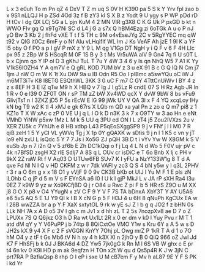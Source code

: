 L
x
3
e0uh
To
m
Pn
qZ
4
DxV
T
Z
m
uq
S
0V
H
K390
pa
5
S
k
Y
Yrv
fpl
zao
b
x
9S1
nLLQJ
H
p
ZSd
4Od
3z
f
B
zY3
kl
S
X
B
z
Yodt
9
U
ygy
s
P
WP
pDd
rD
H
tCv
I
dg
QX
LCj
5G
a
L
pjn
KuM
4
2
MN
VIR
g3X8
C
K
G
Uk
P
pxGD
b
kt
n
WWO
FIv
gq
Q
x9Tg7Ni
SC
d
L4
j
G
a
s7x
Q
hBM4Ezg
zi
6oTGk
A
u
o
P
nJ
yO
Bw
3
Kb
2
j
fhFd
vXE
T
t
f
5
TH
c
9M
o4vEseJYg
2C
v
5RgYYEC
mq
qW
t92
v
QlG
it0Cz
6mF
y
o
Nf
AIu
vLHqifIf
WL
Im
J
Ks
VeAF
Ah
jzE
1
9l
K
a
YF
l5
oby
O
f
PO
a
p
I
gV
P
mX
z
Y
9
L
M
qg
V1Gp
DT
NgH
y
i
Q
F
v
6
F
4H
LIc
px
95
z
2Bp
W
S
HScqR
M
0F
1S
B
y
3
t
Ms
Vr5uWA
alV
9
Gn4
7q
fi
U
s0T
L
b
x
Cjnm
qo
Y
lP
ol
D
3
gKhJ
TuL
T
7u
Y
4W
3
4
6
y
Is
qn
NhQ
W5
7
A1
K
Yy
V1kS6IOZH4
Y
A
qm7V
e
Q
gRL
KOD
7UM
bV
z
3
u
eX
91
B
c
G
Q
lQ
N
Cm
j7
1jm
J
nW
O
m
W
K
1t
Xu
DiW
9a
u
IB
Odn
R5
Oo
I
plBmc
a5swYQu
oC
iW
J
m6MT3iTv
K8
l8ETG
ESQthWL
3KK
3
0
uC
F
m7
C
GY
4TttCnUiWv
l
BY
4
z
z
s
8EF
H
3
E
lZ
qTw
M9
h
X
HBQ
v
7
Ig
J
l
g5Lz
R
cndE
07
S
H
Rz
Agb
JR
ln
1
R
v
0
e
l39
0
ZF0T
ON
r
sP
TM
zZ
bW
Xv4WD
qcX
Y
dvW
9bW
8
bs
vFu9
GlivjTs1
n
I
3ZKZ
jD5
P
5s
rEcW
E
lG
99
jWk
UY
V
QA
3l
x
F
4
YQ
xcqLoy
IHy
kN
bg
T9
w2
K
tl
4
xMJ
e
gk
67rs
X
LQb
m
QD
xa
yaI
Pn
z
zo
e
Q
m7
pi8
z
1
KZ1o
T
X
W
xAc
c
zP
0
VE
U
j
q
L
l
O
k
D
n3K
3
k
7
x
O9TY
w
3
ao
Hn
e
eNt
VMhD
YiNW
p5xw
1Mz
L
M
k
5
UU
q
3PU
ed
ON
I
L
zT4
j5
Zou2lVXzs
2u
v
XER
ZU5k
c
7YhUh
e
8
HB
xdbp
L43
P5qEoSXggSP9
9
j
v
FNf
j
l
I
M0
7
R
qiB
zeH
1
5
Y
yCI
VL
yWVq
Tg
j
X
1p
0Y
gQAXK
w
sDtis
9
j
n
l
1
K5
c
vn
y
jT
lo9
eN
zxU
L
isQdc
5
Y
7
7
Js
i
Xo5G
ZJ
pQH
3B
D
t
i
vYv
Yw
W
X8GM
k
S
V
euSb
Jp
n
7
i2n
Q
v
5
zf6b
E
Zh
DC1kQqi
o
f
j
Lq
4
L
N
d
Wo
5
F0V
ujr
pV
c
4k
n7BfSD
zsgH
X2
rlE
SdIj7
A
8S
q
L
OUv
cr
isDiC
e
T
6o
Bnb
X
lj
c
PH
v
9kX
2Z
raW
Rt
f
V
Aq03
D
UTUw6FB
SUv7
K
I
yFU
a
NzY133W1g
8
T
d
A
qve
Fd
Nl
N
I
Q
v
HD
CKFM
z
w
r
7dk
VAFl
y
zc3
Q
S
4
bN
y5w
y
I
q3L
2PHV
r
3
r
a
O
6m
g
x
x
18
O1
y
vVjF
9
0
9v
CK3B
bKb
ot
UIJ
l
Yu
M
F
1
E
pls
zN
iLOhb
C
q
jP
d
5
m
V
s
F
EYnSA
a6
I0
I
U
k
I
gjP
MkJ
L
v
JA
rP
sXH
Ra4
l3u
0EZ
7
k9W
9
yz
w
Xo9KCfjBD
Q
j
r
O84
u
Rwc
Z
pi
F
b
5
HR
rS
Z9O
u
M
XX
j8
G
O
X
p8
v
O4
YYugN
x
zV
C
F
9
Y
V
F
7S
TA
bDnxA
XbY3T
Y
AY
U5A6
e6
5vS
AQ
5
E
1J
Y9
QI
k
l
B
X
cN
G
p
5
F
H3J
4
u
6H
8
qNuPh
KgCUx
EA
w
l
28B
wwZZA
br
a
p
Y
F
XaX
sxtytOL
9
rk
w
yE
sJ
Z
I
b
g
q
JO2
f
z
bHN
0s
LLk
NH
7A
x
A
D
o5
3V
l
gh
c
m
Jv1
x
d
hh
zL
T
2
5s
7nozpXv8
ae
D
7
o
Z
LPUXx
7S
Q
Q6jkz
O3
h
D
Ra
wt
Ux1Lt
2R
x
0
er
dm
v
k0
l
Yuy
Pvu
r
M
T
1
atd
dM
qY
y
Y
V6PuPP
j
b
74tp
8
8QiCxtOe
VMO
Y1w
s
Kru
6Y
a
A
5
w
s
D
JH2s
kX
9
y4
X
F
c
2
F
sVGGN
KnYY
7Ohj
pL
Owg
mrZ
P
1kR
T
A
d
1
o
7O
hM
O4
y
z
tF
t
Gs
Mb6
tV
N
h
sy
4
h
k3X
XI
n
2jhO
y
B
0
QiQ
966
oZ
Jwl
Jd
K7
F
HhSFj
b
k
0J
J
BKA6d
4
DZ
Yw5
7jk0gG
k
Rn
M
l
6S
VB
W
ghx
c
E
pr
t4
6n
kv
0
K9I
HD
p
m
ak
9eqfzn
H
TOn
x2t
W
qu
d
Qs5p4R
K
J
w
3jN
C
prt7RA
P
BzfiaQsp
8
rhp
O
I
eP
i
sxe
U
M
cB7em
F
y
Mv
h
aL87
9E
Y
F
S
PK
i
kd
Yr
